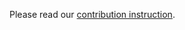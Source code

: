 Please read our [contribution instruction](https://github.com/persepolisdm/persepolis/wiki/Home-en#contributers-guide).
